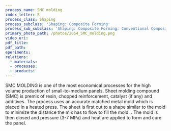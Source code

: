 ```yaml
---
process_name: SMC molding
index_letter: S
process_class: Shaping
process_subclass: 'Shaping: Composite Forming'
process_sub_subclass: 'Shaping: Composite Forming: Conventional Composite Forming'
primary_photo_path: /photos/2054_SMC_molding.png
video_uri:
pdf_title:
pdf_path:
eperiments:
relations:
  - materials:
  - processes:
  - products:
---
```


SMC MOLDING is one of the most economical processes for the high volume production of small-to-medium panels. Sheet molding compound (SMC) is premix of resin, chopped reinforcement, catalyst (if any) and additives. The process uses an accurate matched metal mold which is placed in a heated press. The sheet is first cut to a shape similar to the mold to minimize the distance the mix has to flow to fill the mold. . The mold is then closed and pressure (3-7 MPa) and heat are applied to form and cure the panel.